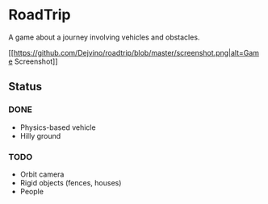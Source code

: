 # RoadTrip
A game about a journey involving vehicles and obstacles.

[[https://github.com/Dejvino/roadtrip/blob/master/screenshot.png|alt=Game Screenshot]]

## Status
### DONE
* Physics-based vehicle
* Hilly ground

### TODO
* Orbit camera
* Rigid objects (fences, houses)
* People
